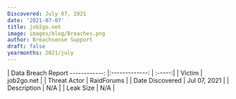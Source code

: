 ```yaml
---
Discovered: July 07, 2021
date: '2021-07-07'
title: job2go.net
image: images/blog/Breaches.png
author: Breachsense Support
draft: false
yearmonths: 2021/july
---
```



| Data Breach Report
------------:   |:-------------:    | :-----:|
| Victim    | job2go.net      | 
| Threat Actor    | RaidForums      | 
| Date Discovered    | Jul 07, 2021      | 
| Description    | N/A      | 
| Leak Size    | N/A      | 

